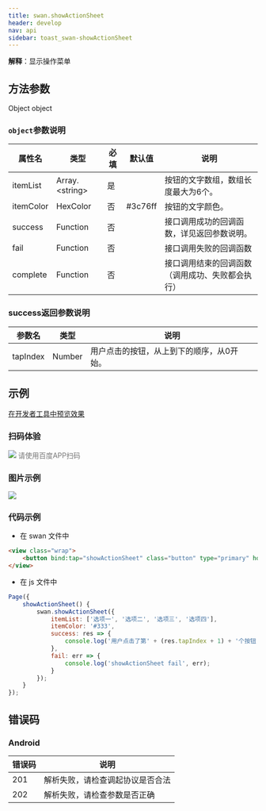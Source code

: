 ```yaml
---
title: swan.showActionSheet
header: develop
nav: api
sidebar: toast_swan-showActionSheet
---
```


 

**解释**：​显示操作菜单

 
## 方法参数 

Object object

### `object`参数说明  

|属性名 |类型  |必填 | 默认值 |说明|
|---- | ---- | ---- | ----|----|
|itemList |   Array.&lt;string&gt;  |  是 | |  按钮的文字数组，数组长度最大为6个。|
|itemColor |  HexColor|    否   |#3c76ff|按钮的文字颜色。|
|success| Function  |  否  | | 接口调用成功的回调函数，详见返回参数说明。|
|fail  |  Function |   否  | |  接口调用失败的回调函数|
|complete   | Function |   否 | |   接口调用结束的回调函数（调用成功、失败都会执行）|

### success返回参数说明  

|参数名 |类型  |说明|
|---- | ---- | ---- |
|tapIndex |   Number | 用户点击的按钮，从上到下的顺序，从0开始。|

## 示例

<a href="swanide://fragment/c96f91497b4edc0c93df37756919a2001574135826789" title="在开发者工具中预览效果" target="_self">在开发者工具中预览效果</a>
 
### 扫码体验

<div class='scan-code-container'>
    <img src="https://b.bdstatic.com/miniapp/assets/images/doc_demo/showActionSheet.png" class="demo-qrcode-image" />
    <font color=#777 12px>请使用百度APP扫码</font>
</div>

###  图片示例  
<div class="m-doc-custom-examples">
    <div class="m-doc-custom-examples-correct">
        <img src="https://b.bdstatic.com/miniapp/image/showAction.gif">
    </div>
    <div class="m-doc-custom-examples-correct">
        <img src=" ">
    </div>
    <div class="m-doc-custom-examples-correct">
        <img src=" ">
    </div>     
</div>

### 代码示例 


* 在 swan 文件中

```html
<view class="wrap">
    <button bind:tap="showActionSheet" class="button" type="primary" hover-stop-propagation="true">弹出action sheet</button> 
</view>
```

* 在 js 文件中

```js
Page({
    showActionSheet() {
        swan.showActionSheet({
            itemList: ['选项一', '选项二', '选项三', '选项四'],
            itemColor: '#333',
            success: res => {
                console.log('用户点击了第' + (res.tapIndex + 1) + '个按钮');
            },
            fail: err => {
                console.log('showActionSheet fail', err);
            }
        });
    }
});
```
##  错误码
### Android

|错误码|说明|
|--|--|
|201|解析失败，请检查调起协议是否合法|
|202|解析失败，请检查参数是否正确|